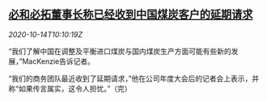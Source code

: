 <!--1602670995000-->
[必和必拓董事长称已经收到中国煤炭客户的延期请求](https://cn.reuters.com/article/australia-coal-bhp-china-1014-idCNKBS26Z1CW)
------

<div><i>2020-10-14T10:10:19Z</i></div><p>“我们了解中国在调整及平衡进口煤炭与国内煤炭生产方面可能有些新的发展，”MacKenzie告诉记者。</p><p>“我们的商务团队最近收到了延期请求，”他在公司年度大会后的记者会上表示，并称“如果传言属实，这令人担忧。”（完）</p>
